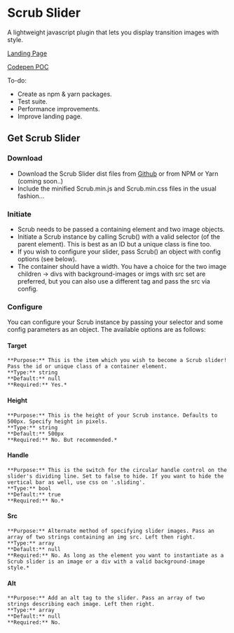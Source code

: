 # Scrub Slider
A lightweight javascript plugin that lets you display transition images with style.

[Landing Page](https://recidvst.github.io/scrub-slider 'scrub landing')

[Codepen POC](https://codepen.io/Recidvst/pen/WjybOa 'scrub poc')

To-do:
- Create as npm & yarn packages.
- Test suite.
- Performance improvements.
- Improve landing page.


## Get Scrub Slider

### Download
- Download the Scrub Slider dist files from [Github](https://github.com/Recidvst/scrub-slider/archive/master.zip 'Github download') or from NPM or Yarn (coming soon..)
- Include the minified Scrub.min.js and Scrub.min.css files in the usual fashion...

### Initiate
- Scrub needs to be passed a containing element and two image objects.
- Initiate a Scrub instance by calling Scrub() with a valid selector (of the parent element). This is best as an ID but a unique class is fine too.
- If you wish to configure your slider, pass Scrub() an object with config options (see below).
- The container should have a width. You have a choice for the two image children -> divs with background-images or imgs with src set are preferred, but you can also use a different tag and pass the src via config.

### Configure
You can configure your Scrub instance by passing your selector and some config parameters as an object. The available options are as follows:

#### Target
    **Purpose:** This is the item which you wish to become a Scrub slider! Pass the id or unique class of a container element.  
    **Type:** string  
    **Default:** null  
    **Required:** Yes.*  
#### Height
    **Purpose:** This is the height of your Scrub instance. Defaults to 500px. Specify height in pixels.  
    **Type:** string  
    **Default:** 500px  
    **Required:** No. But recommended.*   
#### Handle
    **Purpose:** This is the switch for the circular handle control on the slider's dividing line. Set to false to hide. If you want to hide the vertical bar as well, use css on '.sliding'.  
    **Type:** bool  
    **Default:** true  
    **Required:** No.*   
#### Src
    **Purpose:** Alternate method of specifying slider images. Pass an array of two strings containing an img src. Left then right.  
    **Type:** array  
    **Default:** null  
    **Required:** No. As long as the element you want to instantiate as a Scrub slider is an image or a div with a valid background-image style.*   
#### Alt
    **Purpose:** Add an alt tag to the slider. Pass an array of two strings describing each image. Left then right.  
    **Type:** array  
    **Default:** null  
    **Required:** No.

